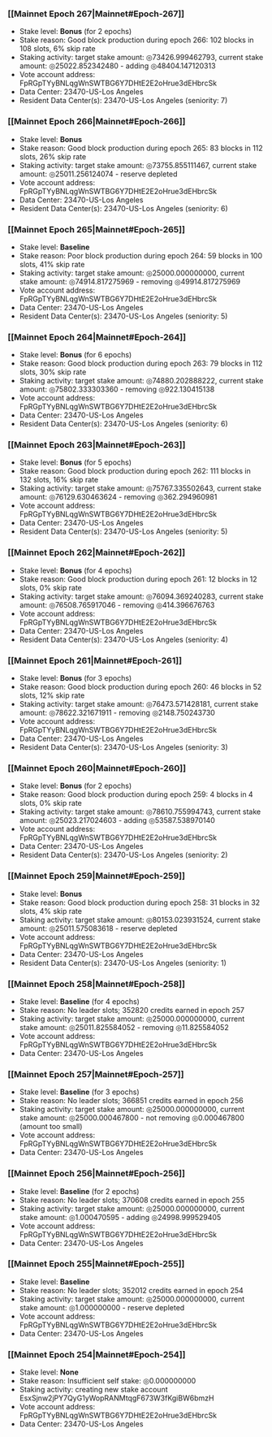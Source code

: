### [[Mainnet Epoch 267|Mainnet#Epoch-267]]
* Stake level: **Bonus** (for 2 epochs)
* Stake reason: Good block production during epoch 266: 102 blocks in 108 slots, 6% skip rate
* Staking activity: target stake amount: ◎73426.999462793, current stake amount: ◎25022.852342480 - adding ◎48404.147120313
* Vote account address: FpRGpTYyBNLqgWnSWTBG6Y7DHtE2E2oHrue3dEHbrcSk
* Data Center: 23470-US-Los Angeles
* Resident Data Center(s): 23470-US-Los Angeles (seniority: 7)
### [[Mainnet Epoch 266|Mainnet#Epoch-266]]
* Stake level: **Bonus**
* Stake reason: Good block production during epoch 265: 83 blocks in 112 slots, 26% skip rate
* Staking activity: target stake amount: ◎73755.855111467, current stake amount: ◎25011.256124074 - reserve depleted
* Vote account address: FpRGpTYyBNLqgWnSWTBG6Y7DHtE2E2oHrue3dEHbrcSk
* Data Center: 23470-US-Los Angeles
* Resident Data Center(s): 23470-US-Los Angeles (seniority: 6)
### [[Mainnet Epoch 265|Mainnet#Epoch-265]]
* Stake level: **Baseline**
* Stake reason: Poor block production during epoch 264: 59 blocks in 100 slots, 41% skip rate
* Staking activity: target stake amount: ◎25000.000000000, current stake amount: ◎74914.817275969 - removing ◎49914.817275969
* Vote account address: FpRGpTYyBNLqgWnSWTBG6Y7DHtE2E2oHrue3dEHbrcSk
* Data Center: 23470-US-Los Angeles
* Resident Data Center(s): 23470-US-Los Angeles (seniority: 5)
### [[Mainnet Epoch 264|Mainnet#Epoch-264]]
* Stake level: **Bonus** (for 6 epochs)
* Stake reason: Good block production during epoch 263: 79 blocks in 112 slots, 30% skip rate
* Staking activity: target stake amount: ◎74880.202888222, current stake amount: ◎75802.333303360 - removing ◎922.130415138
* Vote account address: FpRGpTYyBNLqgWnSWTBG6Y7DHtE2E2oHrue3dEHbrcSk
* Data Center: 23470-US-Los Angeles
* Resident Data Center(s): 23470-US-Los Angeles (seniority: 6)
### [[Mainnet Epoch 263|Mainnet#Epoch-263]]
* Stake level: **Bonus** (for 5 epochs)
* Stake reason: Good block production during epoch 262: 111 blocks in 132 slots, 16% skip rate
* Staking activity: target stake amount: ◎75767.335502643, current stake amount: ◎76129.630463624 - removing ◎362.294960981
* Vote account address: FpRGpTYyBNLqgWnSWTBG6Y7DHtE2E2oHrue3dEHbrcSk
* Data Center: 23470-US-Los Angeles
* Resident Data Center(s): 23470-US-Los Angeles (seniority: 5)
### [[Mainnet Epoch 262|Mainnet#Epoch-262]]
* Stake level: **Bonus** (for 4 epochs)
* Stake reason: Good block production during epoch 261: 12 blocks in 12 slots, 0% skip rate
* Staking activity: target stake amount: ◎76094.369240283, current stake amount: ◎76508.765917046 - removing ◎414.396676763
* Vote account address: FpRGpTYyBNLqgWnSWTBG6Y7DHtE2E2oHrue3dEHbrcSk
* Data Center: 23470-US-Los Angeles
* Resident Data Center(s): 23470-US-Los Angeles (seniority: 4)
### [[Mainnet Epoch 261|Mainnet#Epoch-261]]
* Stake level: **Bonus** (for 3 epochs)
* Stake reason: Good block production during epoch 260: 46 blocks in 52 slots, 12% skip rate
* Staking activity: target stake amount: ◎76473.571428181, current stake amount: ◎78622.321671911 - removing ◎2148.750243730
* Vote account address: FpRGpTYyBNLqgWnSWTBG6Y7DHtE2E2oHrue3dEHbrcSk
* Data Center: 23470-US-Los Angeles
* Resident Data Center(s): 23470-US-Los Angeles (seniority: 3)
### [[Mainnet Epoch 260|Mainnet#Epoch-260]]
* Stake level: **Bonus** (for 2 epochs)
* Stake reason: Good block production during epoch 259: 4 blocks in 4 slots, 0% skip rate
* Staking activity: target stake amount: ◎78610.755994743, current stake amount: ◎25023.217024603 - adding ◎53587.538970140
* Vote account address: FpRGpTYyBNLqgWnSWTBG6Y7DHtE2E2oHrue3dEHbrcSk
* Data Center: 23470-US-Los Angeles
* Resident Data Center(s): 23470-US-Los Angeles (seniority: 2)
### [[Mainnet Epoch 259|Mainnet#Epoch-259]]
* Stake level: **Bonus**
* Stake reason: Good block production during epoch 258: 31 blocks in 32 slots, 4% skip rate
* Staking activity: target stake amount: ◎80153.023931524, current stake amount: ◎25011.575083618 - reserve depleted
* Vote account address: FpRGpTYyBNLqgWnSWTBG6Y7DHtE2E2oHrue3dEHbrcSk
* Data Center: 23470-US-Los Angeles
* Resident Data Center(s): 23470-US-Los Angeles (seniority: 1)
### [[Mainnet Epoch 258|Mainnet#Epoch-258]]
* Stake level: **Baseline** (for 4 epochs)
* Stake reason: No leader slots; 352820 credits earned in epoch 257
* Staking activity: target stake amount: ◎25000.000000000, current stake amount: ◎25011.825584052 - removing ◎11.825584052
* Vote account address: FpRGpTYyBNLqgWnSWTBG6Y7DHtE2E2oHrue3dEHbrcSk
* Data Center: 23470-US-Los Angeles
### [[Mainnet Epoch 257|Mainnet#Epoch-257]]
* Stake level: **Baseline** (for 3 epochs)
* Stake reason: No leader slots; 366851 credits earned in epoch 256
* Staking activity: target stake amount: ◎25000.000000000, current stake amount: ◎25000.000467800 - not removing ◎0.000467800 (amount too small)
* Vote account address: FpRGpTYyBNLqgWnSWTBG6Y7DHtE2E2oHrue3dEHbrcSk
* Data Center: 23470-US-Los Angeles
### [[Mainnet Epoch 256|Mainnet#Epoch-256]]
* Stake level: **Baseline** (for 2 epochs)
* Stake reason: No leader slots; 370608 credits earned in epoch 255
* Staking activity: target stake amount: ◎25000.000000000, current stake amount: ◎1.000470595 - adding ◎24998.999529405
* Vote account address: FpRGpTYyBNLqgWnSWTBG6Y7DHtE2E2oHrue3dEHbrcSk
* Data Center: 23470-US-Los Angeles
### [[Mainnet Epoch 255|Mainnet#Epoch-255]]
* Stake level: **Baseline**
* Stake reason: No leader slots; 352012 credits earned in epoch 254
* Staking activity: target stake amount: ◎25000.000000000, current stake amount: ◎1.000000000 - reserve depleted
* Vote account address: FpRGpTYyBNLqgWnSWTBG6Y7DHtE2E2oHrue3dEHbrcSk
* Data Center: 23470-US-Los Angeles
### [[Mainnet Epoch 254|Mainnet#Epoch-254]]
* Stake level: **None**
* Stake reason: Insufficient self stake: ◎0.000000000
* Staking activity: creating new stake account EsxSjnw2jPY7QyG1yWopRANMtqgF673W3fKgiBW6bmzH
* Vote account address: FpRGpTYyBNLqgWnSWTBG6Y7DHtE2E2oHrue3dEHbrcSk
* Data Center: 23470-US-Los Angeles